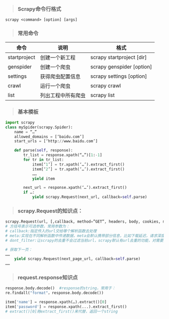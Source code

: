 
>### Scrapy命令行格式  

`scrapy <command> [option] [args]`



>### 常用命令

| 命令         | 说明               | 格式                                      |
| ------------ | ------------------ | ----------------------------------------- |
| startproject | 创建一个新工程     | scrapy startproject <name> [dir]          |
| genspider    | 创建一个爬虫       | scrapy genspider [option] <name> <domain> |
| settings     | 获得爬虫配置信息   | scrapy settings [option]                  |
| crawl        | 运行一个爬虫       | scrapy crawl <spider>                     |
| list         | 列出工程中所有爬虫 | scrapy list                               |


>### 基本模板
```python
import scrapy
class mySpider(scrapy.Spider):
	name = “…”
	allowed_domains = [‘baidu.com’]
	start_urls = [‘http://www.baidu.com’]

	def parse(self, response):
		tr_list = response.xpath(“…”)[1:-1]
		for tr in tr_list:
			item[‘1’] = tr.xpath(‘…’).extract_first()
			item[‘2’] = tr.xpath(‘…’).extract_first()
			……
			yield item

		next_url = response.xpath(‘…’).extract_first()
		if …:
			yield scrapy.Request(next_url, callback=self.parse)
```

>### scrapy.Request的知识点：

```python
scrapy.Request(url, [,callback, method=”GET”, headers, body, cookies, meta, dont_filter=False])
# 方括号表示可选参数，常用参数为：
# callback:指定传入的url交给哪个解析函数去处理
# meta:实现在不同解析函数中传递数据，meta会默认携带部分信息，比如下载延迟，请求深度等。如将item从parse传到parse1，parse使用meta={“item”:item}来传递，parse1使用response.meta[“item”]来获取）
# dont_filter:让scrapy的去重不会过滤当前url，scrapy默认有url去重的功能，对需要重复请求的url有重要用途。（如百度贴吧，页面会持续变化）

# 获取下一页：
……
	yield scrapy.Request(next_page_url, callback=self.parse)
……
```

>### request.response知识点

```python
response.body.decode()	#response的string，常用于：
re.findall("format"，response.body.decode())

item['name'] = response.xpath(…).extract()[0]
item['password'] = response.xpath(...).extract_first()
# extract()[0]用extract_first()来代替，返回一个string
```
